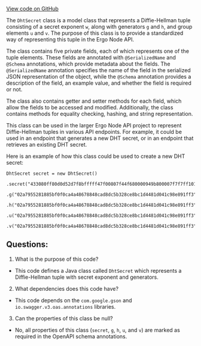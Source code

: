 [View code on GitHub](https://github.com/ergoplatform/ergo-appkit/java-client-generated/src/main/java/org/ergoplatform/restapi/client/DhtSecret.java)

The `DhtSecret` class is a model class that represents a Diffie-Hellman tuple consisting of a secret exponent `w`, along with generators `g` and `h`, and group elements `u` and `v`. The purpose of this class is to provide a standardized way of representing this tuple in the Ergo Node API. 

The class contains five private fields, each of which represents one of the tuple elements. These fields are annotated with `@SerializedName` and `@Schema` annotations, which provide metadata about the fields. The `@SerializedName` annotation specifies the name of the field in the serialized JSON representation of the object, while the `@Schema` annotation provides a description of the field, an example value, and whether the field is required or not.

The class also contains getter and setter methods for each field, which allow the fields to be accessed and modified. Additionally, the class contains methods for equality checking, hashing, and string representation.

This class can be used in the larger Ergo Node API project to represent Diffie-Hellman tuples in various API endpoints. For example, it could be used in an endpoint that generates a new DHT secret, or in an endpoint that retrieves an existing DHT secret. 

Here is an example of how this class could be used to create a new DHT secret:

```
DhtSecret secret = new DhtSecret()
    .secret("433080ff80d0d52d7f8bfffff47f00807f44f680000949b800007f7f7ff1017f")
    .g("02a7955281885bf0f0ca4a48678848cad8dc5b328ce8bc1d4481d041c98e891ff3")
    .h("02a7955281885bf0f0ca4a48678848cad8dc5b328ce8bc1d4481d041c98e891ff3")
    .u("02a7955281885bf0f0ca4a48678848cad8dc5b328ce8bc1d4481d041c98e891ff3")
    .v("02a7955281885bf0f0ca4a48678848cad8dc5b328ce8bc1d4481d041c98e891ff3");
```
## Questions: 
 1. What is the purpose of this code?
- This code defines a Java class called `DhtSecret` which represents a Diffie-Hellman tuple with secret exponent and generators.

2. What dependencies does this code have?
- This code depends on the `com.google.gson` and `io.swagger.v3.oas.annotations` libraries.

3. Can the properties of this class be null?
- No, all properties of this class (`secret`, `g`, `h`, `u`, and `v`) are marked as required in the OpenAPI schema annotations.